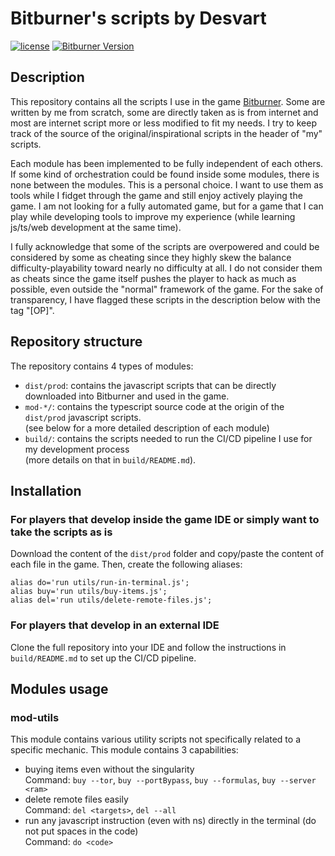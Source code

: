 # Bitburner's scripts by Desvart

[![license](https://img.shields.io/github/license/desvart/dekburner?color=blue)](https://github.com/desvart/dekburner/blob/master/LICENSE)
[![Bitburner Version](https://img.shields.io/badge/game_version-2.5.2-blue)](https://github.com/bitburner-official/bitburner-src/releases/tag/v2.5.2)

## Description
This repository contains all the scripts I use in the game [Bitburner](https://danielyxie.github.io/bitburner/).
Some are written by me from scratch, some are directly taken as is from internet and most are internet script more or 
less modified to fit my needs. I try to keep track of the source of the original/inspirational scripts in the header of 
"my" scripts.

Each module has been implemented to be fully independent of each others. If some kind of orchestration could
be found inside some modules, there is none between the modules. This is a personal choice. I want to use them as tools
while I fidget through the game and still enjoy actively playing the game. I am not looking for a fully automated game, 
but for a game that I can play while developing tools to improve my experience (while learning js/ts/web development at 
the same time). 

I fully acknowledge that some of the scripts are overpowered and could be considered by some as cheating since they 
highly skew the balance difficulty-playability toward nearly no difficulty at all. I do not consider them as cheats 
since the game itself pushes the player to hack as much as possible, even outside the "normal" framework of the game.
For the sake of transparency, I have flagged these scripts in the description below with the tag "[OP]".

## Repository structure
The repository contains 4 types of modules:
* `dist/prod`: contains the javascript scripts that can be directly downloaded into Bitburner and used in the game.
* `mod-*/`: contains the typescript source code at the origin of the `dist/prod` javascript scripts.  
  (see below for a more detailed description of each module)
* `build/`: contains the scripts needed to run the CI/CD pipeline I use for my development process  
  (more details on that in `build/README.md`).

## Installation

### For players that develop inside the game IDE or simply want to take the scripts as is
Download the content of the `dist/prod` folder and copy/paste the content of each file in the game. 
Then, create the following aliases:
```
alias do='run utils/run-in-terminal.js';
alias buy='run utils/buy-items.js';
alias del='run utils/delete-remote-files.js';
```

### For players that develop in an external IDE
Clone the full repository into your IDE and follow the instructions in `build/README.md` to set up the CI/CD pipeline.


## Modules usage

### mod-utils
This module contains various utility scripts not specifically related to a specific mechanic. This module contains 3 
capabilities:
* buying items even without the singularity  
  Command: `buy --tor`, `buy --portBypass`, `buy --formulas`, `buy --server <ram>`
* delete remote files easily  
  Command: `del <targets>`, `del --all`
* run any javascript instruction (even with ns) directly in the terminal (do not put spaces in the code)  
  Command: `do <code>`


